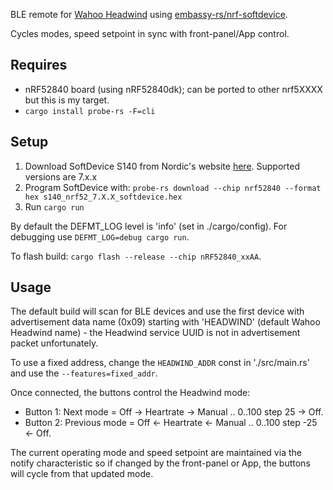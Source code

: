 BLE remote for [Wahoo Headwind](https://eu.wahoofitness.com/devices/indoor-cycling/accessories/kickr-headwind) using [embassy-rs/nrf-softdevice](https://github.com/embassy-rs/nrf-softdevice).

Cycles modes, speed setpoint in sync with front-panel/App control.

## Requires

* nRF52840 board (using nRF52840dk); can be ported to other nrf5XXXX but this is my target.
* `cargo install probe-rs -F=cli`

## Setup

1. Download SoftDevice S140 from Nordic's website [here](https://www.nordicsemi.com/Software-and-tools/Software/S140/Download). Supported versions are 7.x.x
2. Program SoftDevice with: `probe-rs download --chip nrf52840 --format hex s140_nrf52_7.X.X_softdevice.hex`
3. Run `cargo run`

By default the DEFMT_LOG level is 'info' (set in ./cargo/config). For debugging use `DEFMT_LOG=debug cargo run`.

To flash build: `cargo flash --release --chip nRF52840_xxAA`.

## Usage

The default build will scan for BLE devices and use the first device with advertisement data name (0x09) starting with 'HEADWIND' (default Wahoo Headwind name) - the Headwind service UUID is not in advertisement packet unfortunately.

To use a fixed address, change the `HEADWIND_ADDR` const in './src/main.rs' and use the `--features=fixed_addr`.

Once connected, the buttons control the Headwind mode:

* Button 1: Next mode = Off -> Heartrate -> Manual .. 0..100 step 25 -> Off.
* Button 2: Previous mode = Off <- Heartrate <- Manual .. 0..100 step -25 <- Off.

The current operating mode and speed setpoint are maintained via the notify characteristic so if changed by the front-panel or App, the buttons will cycle from that updated mode.
